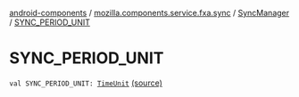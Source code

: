 [android-components](../../index.md) / [mozilla.components.service.fxa.sync](../index.md) / [SyncManager](index.md) / [SYNC_PERIOD_UNIT](./-s-y-n-c_-p-e-r-i-o-d_-u-n-i-t.md)

# SYNC_PERIOD_UNIT

`val SYNC_PERIOD_UNIT: `[`TimeUnit`](https://developer.android.com/reference/java/util/concurrent/TimeUnit.html) [(source)](https://github.com/mozilla-mobile/android-components/blob/master/components/service/firefox-accounts/src/main/java/mozilla/components/service/fxa/sync/SyncManager.kt#L145)